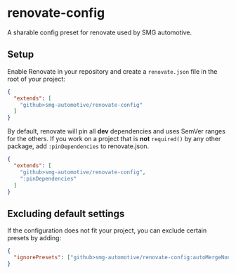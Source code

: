 # renovate-config

A sharable config preset for renovate used by SMG automotive.

## Setup

Enable Renovate in your repository and create a `renovate.json` file in the root of your project:

````json
{
  "extends": [
    "github>smg-automotive/renovate-config"
  ]
}
````

By default, renovate will pin all **dev** dependencies and uses SemVer ranges for the others. If you work on a project that
is **not** `required()` by any other package, add `:pinDependencies` to renovate.json.

````json
{
  "extends": [
    "github>smg-automotive/renovate-config",
    ":pinDependencies"
  ]
}
````

## Excluding default settings
If the configuration does not fit your project, you can exclude certain presets by adding:

````json
{
  "ignorePresets": ["github>smg-automotive/renovate-config:autoMergeNonMajorNode"]
}
````
